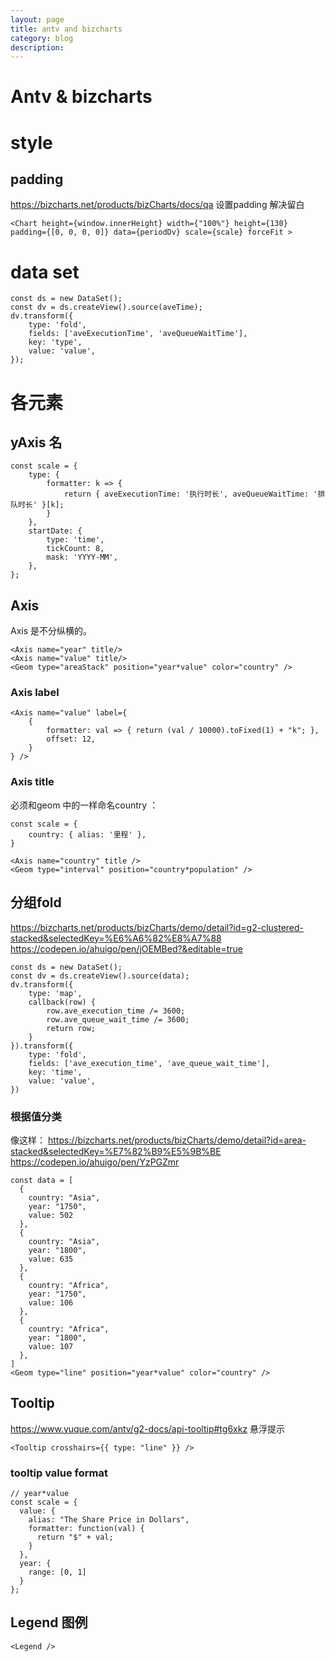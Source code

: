 ```yaml
---
layout: page
title: antv and bizcharts
category: blog
description:
---
```

# Antv & bizcharts

# style
## padding
https://bizcharts.net/products/bizCharts/docs/qa 设置padding 解决留白

    <Chart height={window.innerHeight} width={"100%"} height={130} padding={[0, 0, 0, 0]} data={periodDv} scale={scale} forceFit >

# data set

    const ds = new DataSet();
    const dv = ds.createView().source(aveTime);
    dv.transform({
        type: 'fold',
        fields: ['aveExecutionTime', 'aveQueueWaitTime'],
        key: 'type',
        value: 'value',
    });

# 各元素
## yAxis 名
    const scale = {
        type: {
            formatter: k => {
                return { aveExecutionTime: '执行时长', aveQueueWaitTime: '排队时长' }[k];
            }
        },
        startDate: {
            type: 'time',
            tickCount: 8,
            mask: 'YYYY-MM',
        },
    };

## Axis
Axis 是不分纵横的。

    <Axis name="year" title/>
    <Axis name="value" title/>
    <Geom type="areaStack" position="year*value" color="country" />


### Axis label

    <Axis name="value" label={
        { 
            formatter: val => { return (val / 10000).toFixed(1) + "k"; },
            offset: 12,
        }
    } />

### Axis title
必须和geom 中的一样命名country ：

    const scale = {
        country: { alias: '里程' },
    }

    <Axis name="country" title />
    <Geom type="interval" position="country*population" />



## 分组fold
https://bizcharts.net/products/bizCharts/demo/detail?id=g2-clustered-stacked&selectedKey=%E6%A6%82%E8%A7%88
https://codepen.io/ahuigo/pen/jOEMBed?&editable=true

    const ds = new DataSet();
    const dv = ds.createView().source(data);
    dv.transform({
        type: 'map',
        callback(row) {
            row.ave_execution_time /= 3600;
            row.ave_queue_wait_time /= 3600;
            return row;
        }
    }).transform({
        type: 'fold',
        fields: ['ave_execution_time', 'ave_queue_wait_time'],
        key: 'time',
        value: 'value',
    })


### 根据值分类
像这样：
https://bizcharts.net/products/bizCharts/demo/detail?id=area-stacked&selectedKey=%E7%82%B9%E5%9B%BE
https://codepen.io/ahuigo/pen/YzPGZmr

    const data = [
      {
        country: "Asia",
        year: "1750",
        value: 502
      },
      {
        country: "Asia",
        year: "1800",
        value: 635
      },
      {
        country: "Africa",
        year: "1750",
        value: 106
      },
      {
        country: "Africa",
        year: "1800",
        value: 107
      },
    ]
    <Geom type="line" position="year*value" color="country" />



## Tooltip
https://www.yuque.com/antv/g2-docs/api-tooltip#tg6xkz
悬浮提示

    <Tooltip crosshairs={{ type: "line" }} />

### tooltip value format
    // year*value
    const scale = {
      value: {
        alias: "The Share Price in Dollars",
        formatter: function(val) {
          return "$" + val;
        }
      },
      year: {
        range: [0, 1]
      }
    };

## Legend 图例
    <Legend />